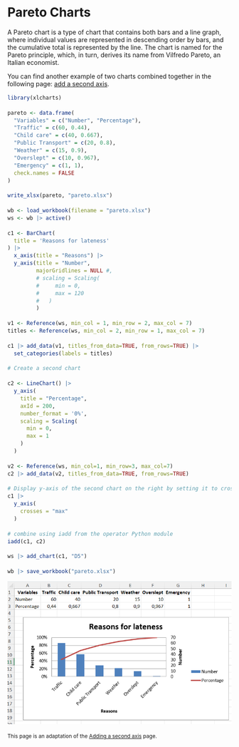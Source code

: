 # Pareto Charts

A Pareto chart is a type of chart that contains both bars and a line graph, where individual values are represented in descending order by bars, and the cumulative total is represented by the line. The chart is named for the Pareto principle, which, in turn, derives its name from Vilfredo Pareto, an Italian economist. 

You can find another example of two charts combined together in the following page: [add a second axis](https://felixluginbuhl.com/xlcharts/articles/secondary/).

```r
library(xlcharts)

pareto <- data.frame(
  "Variables" = c("Number", "Percentage"),
  "Traffic" = c(60, 0.44),
  "Child care" = c(40, 0.667),
  "Public Transport" = c(20, 0.8),
  "Weather" = c(15, 0.9),
  "Overslept" = c(10, 0.967),
  "Emergency" = c(1, 1), 
  check.names = FALSE
)

write_xlsx(pareto, "pareto.xlsx")

wb <- load_workbook(filename = "pareto.xlsx") 
ws <- wb |> active()

c1 <- BarChart(
  title = 'Reasons for lateness'
) |>
  x_axis(title = "Reasons") |>
  y_axis(title = "Number",
         majorGridlines = NULL #,
         # scaling = Scaling(
         #     min = 0,
         #     max = 120
         #   )
         )

v1 <- Reference(ws, min_col = 1, min_row = 2, max_col = 7)
titles <- Reference(ws, min_col = 2, min_row = 1, max_col = 7)

c1 |> add_data(v1, titles_from_data=TRUE, from_rows=TRUE) |>
  set_categories(labels = titles)

# Create a second chart

c2 <- LineChart() |>
  y_axis(
    title = "Percentage", 
    axId = 200,
    number_format = '0%',
    scaling = Scaling(
      min = 0,
      max = 1
    )
  )

v2 <- Reference(ws, min_col=1, min_row=3, max_col=7)
c2 |> add_data(v2, titles_from_data=TRUE, from_rows=TRUE)

# Display y-axis of the second chart on the right by setting it to cross the x-axis at its maximum
c1 |> 
  y_axis(
    crosses = "max"
  )

# combine using iadd from the operator Python module
iadd(c1, c2)

ws |> add_chart(c1, "D5")

wb |> save_workbook("pareto.xlsx")
```

![](pareto.png)

<small>This page is an adaptation of the [Adding a second axis](https://felixluginbuhl.com/xlcharts/articles/secondary/) page.</small>

